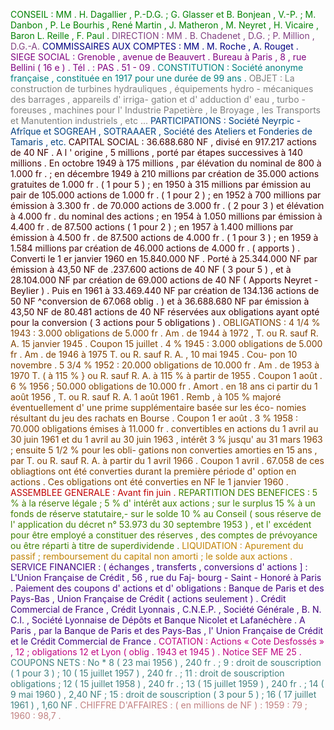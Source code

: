 <span style="color:rgb(0,128,0)">CONSEIL</span> <span style="color:rgb(0,128,0)">:</span> <span style="color:rgb(0,128,0)">MM</span> <span style="color:rgb(0,128,0)">.</span> <span style="color:rgb(0,128,0)">H.</span> <span style="color:rgb(0,128,0)">Dagallier</span> <span style="color:rgb(0,128,0)">,</span> <span style="color:rgb(0,128,0)">P.-D.G.</span> <span style="color:rgb(0,128,0)">;</span> <span style="color:rgb(0,128,0)">G.</span> <span style="color:rgb(0,128,0)">Glasser</span> <span style="color:rgb(0,128,0)">et</span> <span style="color:rgb(0,128,0)">B.</span> <span style="color:rgb(0,128,0)">Bonjean</span> <span style="color:rgb(0,128,0)">,</span> <span style="color:rgb(0,128,0)">V.-P.</span> <span style="color:rgb(0,128,0)">;</span> <span style="color:rgb(0,128,0)">M.</span> <span style="color:rgb(0,128,0)">Danbon</span> <span style="color:rgb(0,128,0)">,</span> <span style="color:rgb(0,128,0)">P.</span> <span style="color:rgb(0,128,0)">Le</span> <span style="color:rgb(0,128,0)">Bourhis</span> <span style="color:rgb(0,128,0)">,</span> <span style="color:rgb(0,128,0)">René</span> <span style="color:rgb(0,128,0)">Martin</span> <span style="color:rgb(0,128,0)">,</span> <span style="color:rgb(0,128,0)">J.</span> <span style="color:rgb(0,128,0)">Matheron</span> <span style="color:rgb(0,128,0)">,</span> <span style="color:rgb(0,128,0)">M.</span> <span style="color:rgb(0,128,0)">Neyret</span> <span style="color:rgb(0,128,0)">,</span> <span style="color:rgb(0,128,0)">H.</span> <span style="color:rgb(0,128,0)">Vicaire</span> <span style="color:rgb(0,128,0)">,</span> <span style="color:rgb(0,128,0)">Baron</span> <span style="color:rgb(0,128,0)">L.</span> <span style="color:rgb(0,128,0)">Reille</span> <span style="color:rgb(0,128,0)">,</span> <span style="color:rgb(0,128,0)">F.</span> <span style="color:rgb(0,128,0)">Paul</span> <span style="color:rgb(0,128,0)">.</span> <span style="color:rgb(128,64,128)">DIRECTION</span> <span style="color:rgb(128,64,128)">:</span> <span style="color:rgb(128,64,128)">MM</span> <span style="color:rgb(128,64,128)">.</span> <span style="color:rgb(128,64,128)">B.</span> <span style="color:rgb(128,64,128)">Chadenet</span> <span style="color:rgb(128,64,128)">,</span> <span style="color:rgb(128,64,128)">D.G.</span> <span style="color:rgb(128,64,128)">;</span> <span style="color:rgb(128,64,128)">P.</span> <span style="color:rgb(128,64,128)">Million</span> <span style="color:rgb(128,64,128)">,</span> <span style="color:rgb(128,64,128)">D.G.-A.</span> <span style="color:rgb(0,0,128)">COMMISSAIRES</span> <span style="color:rgb(0,0,128)">AUX</span> <span style="color:rgb(0,0,128)">COMPTES</span> <span style="color:rgb(0,0,128)">:</span> <span style="color:rgb(0,0,128)">MM</span> <span style="color:rgb(0,0,128)">.</span> <span style="color:rgb(0,0,128)">M.</span> <span style="color:rgb(0,0,128)">Roche</span> <span style="color:rgb(0,0,128)">,</span> <span style="color:rgb(0,0,128)">A.</span> <span style="color:rgb(0,0,128)">Rouget</span> <span style="color:rgb(0,0,128)">.</span> <span style="color:rgb(128,0,128)">SIEGE</span> <span style="color:rgb(128,0,128)">SOCIAL</span> <span style="color:rgb(128,0,128)">:</span> <span style="color:rgb(128,0,128)">Grenoble</span> <span style="color:rgb(128,0,128)">,</span> <span style="color:rgb(128,0,128)">avenue</span> <span style="color:rgb(128,0,128)">de</span> <span style="color:rgb(128,0,128)">Beauvert</span> <span style="color:rgb(128,0,128)">.</span> <span style="color:rgb(128,0,128)">Bureau</span> <span style="color:rgb(128,0,128)">à</span> <span style="color:rgb(128,0,128)">Paris</span> <span style="color:rgb(128,0,128)">,</span> <span style="color:rgb(128,0,128)">8</span> <span style="color:rgb(128,0,128)">,</span> <span style="color:rgb(128,0,128)">rue</span> <span style="color:rgb(128,0,128)">Bellini</span> <span style="color:rgb(128,0,128)">(</span> <span style="color:rgb(128,0,128)">16</span> <span style="color:rgb(128,0,128)">e</span> <span style="color:rgb(128,0,128)">)</span> <span style="color:rgb(128,0,128)">.</span> <span style="color:rgb(128,0,128)">Tél</span> <span style="color:rgb(128,0,128)">.</span> <span style="color:rgb(128,0,128)">:</span> <span style="color:rgb(128,0,128)">PAS</span> <span style="color:rgb(128,0,128)">.</span> <span style="color:rgb(128,0,128)">51</span> <span style="color:rgb(128,0,128)">-</span> <span style="color:rgb(128,0,128)">09</span> <span style="color:rgb(128,0,128)">.</span> <span style="color:rgb(0,128,128)">CONSTITUTION</span> <span style="color:rgb(0,128,128)">:</span> <span style="color:rgb(0,128,128)">Société</span> <span style="color:rgb(0,128,128)">anonyme</span> <span style="color:rgb(0,128,128)">française</span> <span style="color:rgb(0,128,128)">,</span> <span style="color:rgb(0,128,128)">constituée</span> <span style="color:rgb(0,128,128)">en</span> <span style="color:rgb(0,128,128)">1917</span> <span style="color:rgb(0,128,128)">pour</span> <span style="color:rgb(0,128,128)">une</span> <span style="color:rgb(0,128,128)">durée</span> <span style="color:rgb(0,128,128)">de</span> <span style="color:rgb(0,128,128)">99</span> <span style="color:rgb(0,128,128)">ans</span> <span style="color:rgb(0,128,128)">.</span> <span style="color:rgb(128,128,128)">OBJET</span> <span style="color:rgb(128,128,128)">:</span> <span style="color:rgb(128,128,128)">La</span> <span style="color:rgb(128,128,128)">construction</span> <span style="color:rgb(128,128,128)">de</span> <span style="color:rgb(128,128,128)">turbines</span> <span style="color:rgb(128,128,128)">hydrauliques</span> <span style="color:rgb(128,128,128)">,</span> <span style="color:rgb(128,128,128)">équipements</span> <span style="color:rgb(128,128,128)">hydro</span> <span style="color:rgb(128,128,128)">-</span> <span style="color:rgb(128,128,128)">mécaniques</span> <span style="color:rgb(128,128,128)">des</span> <span style="color:rgb(128,128,128)">barrages</span> <span style="color:rgb(128,128,128)">,</span> <span style="color:rgb(128,128,128)">appareils</span> <span style="color:rgb(128,128,128)">d'</span> <span style="color:rgb(128,128,128)">irriga-</span> <span style="color:rgb(128,128,128)">gation</span> <span style="color:rgb(128,128,128)">et</span> <span style="color:rgb(128,128,128)">d'</span> <span style="color:rgb(128,128,128)">adduction</span> <span style="color:rgb(128,128,128)">d'</span> <span style="color:rgb(128,128,128)">eau</span> <span style="color:rgb(128,128,128)">,</span> <span style="color:rgb(128,128,128)">turbo</span> <span style="color:rgb(128,128,128)">-</span> <span style="color:rgb(128,128,128)">foreuses</span> <span style="color:rgb(128,128,128)">,</span> <span style="color:rgb(128,128,128)">machines</span> <span style="color:rgb(128,128,128)">pour</span> <span style="color:rgb(128,128,128)">l'</span> <span style="color:rgb(128,128,128)">Industrie</span> <span style="color:rgb(128,128,128)">Papetière</span> <span style="color:rgb(128,128,128)">,</span> <span style="color:rgb(128,128,128)">le</span> <span style="color:rgb(128,128,128)">Broyage</span> <span style="color:rgb(128,128,128)">,</span> <span style="color:rgb(128,128,128)">les</span> <span style="color:rgb(128,128,128)">Transports</span> <span style="color:rgb(128,128,128)">et</span> <span style="color:rgb(128,128,128)">Manutention</span> <span style="color:rgb(128,128,128)">industriels</span> <span style="color:rgb(128,128,128)">,</span> <span style="color:rgb(128,128,128)">etc</span> <span style="color:rgb(128,128,128)">...</span> <span style="color:rgb(0,64,128)">PARTICIPATIONS</span> <span style="color:rgb(0,64,128)">:</span> <span style="color:rgb(0,64,128)">Société</span> <span style="color:rgb(0,64,128)">Neyrpic</span> <span style="color:rgb(0,64,128)">-</span> <span style="color:rgb(0,64,128)">Afrîque</span> <span style="color:rgb(0,64,128)">et</span> <span style="color:rgb(0,64,128)">SOGREAH</span> <span style="color:rgb(0,64,128)">,</span> <span style="color:rgb(0,64,128)">SOTRAAAER</span> <span style="color:rgb(0,64,128)">,</span> <span style="color:rgb(0,64,128)">Société</span> <span style="color:rgb(0,64,128)">des</span> <span style="color:rgb(0,64,128)">Ateliers</span> <span style="color:rgb(0,64,128)">et</span> <span style="color:rgb(0,64,128)">Fonderies</span> <span style="color:rgb(0,64,128)">de</span> <span style="color:rgb(0,64,128)">Tamaris</span> <span style="color:rgb(0,64,128)">,</span> <span style="color:rgb(0,64,128)">etc.</span> <span style="color:rgb(64,0,0)">CAPITAL</span> <span style="color:rgb(64,0,0)">SOCIAL</span> <span style="color:rgb(64,0,0)">:</span> <span style="color:rgb(64,0,0)">36.688.680</span> <span style="color:rgb(64,0,0)">NF</span> <span style="color:rgb(64,0,0)">,</span> <span style="color:rgb(64,0,0)">divisé</span> <span style="color:rgb(64,0,0)">en</span> <span style="color:rgb(64,0,0)">917.217</span> <span style="color:rgb(64,0,0)">actions</span> <span style="color:rgb(64,0,0)">de</span> <span style="color:rgb(64,0,0)">40</span> <span style="color:rgb(64,0,0)">NF</span> <span style="color:rgb(64,0,0)">.</span> <span style="color:rgb(64,0,0)">A</span> <span style="color:rgb(64,0,0)">l</span> <span style="color:rgb(64,0,0)">'</span> <span style="color:rgb(64,0,0)">origine</span> <span style="color:rgb(64,0,0)">,</span> <span style="color:rgb(64,0,0)">5</span> <span style="color:rgb(64,0,0)">millions</span> <span style="color:rgb(64,0,0)">,</span> <span style="color:rgb(64,0,0)">porté</span> <span style="color:rgb(64,0,0)">par</span> <span style="color:rgb(64,0,0)">étapes</span> <span style="color:rgb(64,0,0)">successives</span> <span style="color:rgb(64,0,0)">à</span> <span style="color:rgb(64,0,0)">140</span> <span style="color:rgb(64,0,0)">millions</span> <span style="color:rgb(64,0,0)">.</span> <span style="color:rgb(64,0,0)">En</span> <span style="color:rgb(64,0,0)">octobre</span> <span style="color:rgb(64,0,0)">1949</span> <span style="color:rgb(64,0,0)">à</span> <span style="color:rgb(64,0,0)">175</span> <span style="color:rgb(64,0,0)">millions</span> <span style="color:rgb(64,0,0)">,</span> <span style="color:rgb(64,0,0)">par</span> <span style="color:rgb(64,0,0)">élévation</span> <span style="color:rgb(64,0,0)">du</span> <span style="color:rgb(64,0,0)">nominal</span> <span style="color:rgb(64,0,0)">de</span> <span style="color:rgb(64,0,0)">800</span> <span style="color:rgb(64,0,0)">à</span> <span style="color:rgb(64,0,0)">1.000</span> <span style="color:rgb(64,0,0)">fr</span> <span style="color:rgb(64,0,0)">.</span> <span style="color:rgb(64,0,0)">;</span> <span style="color:rgb(64,0,0)">en</span> <span style="color:rgb(64,0,0)">décembre</span> <span style="color:rgb(64,0,0)">1949</span> <span style="color:rgb(64,0,0)">à</span> <span style="color:rgb(64,0,0)">210</span> <span style="color:rgb(64,0,0)">millions</span> <span style="color:rgb(64,0,0)">par</span> <span style="color:rgb(64,0,0)">création</span> <span style="color:rgb(64,0,0)">de</span> <span style="color:rgb(64,0,0)">35.000</span> <span style="color:rgb(64,0,0)">actions</span> <span style="color:rgb(64,0,0)">gratuites</span> <span style="color:rgb(64,0,0)">de</span> <span style="color:rgb(64,0,0)">1.000</span> <span style="color:rgb(64,0,0)">fr</span> <span style="color:rgb(64,0,0)">.</span> <span style="color:rgb(64,0,0)">(</span> <span style="color:rgb(64,0,0)">1</span> <span style="color:rgb(64,0,0)">pour</span> <span style="color:rgb(64,0,0)">5</span> <span style="color:rgb(64,0,0)">)</span> <span style="color:rgb(64,0,0)">;</span> <span style="color:rgb(64,0,0)">en</span> <span style="color:rgb(64,0,0)">1950</span> <span style="color:rgb(64,0,0)">à</span> <span style="color:rgb(64,0,0)">315</span> <span style="color:rgb(64,0,0)">millions</span> <span style="color:rgb(64,0,0)">par</span> <span style="color:rgb(64,0,0)">émission</span> <span style="color:rgb(64,0,0)">au</span> <span style="color:rgb(64,0,0)">pair</span> <span style="color:rgb(64,0,0)">de</span> <span style="color:rgb(64,0,0)">105.000</span> <span style="color:rgb(64,0,0)">actions</span> <span style="color:rgb(64,0,0)">de</span> <span style="color:rgb(64,0,0)">1.000</span> <span style="color:rgb(64,0,0)">fr</span> <span style="color:rgb(64,0,0)">.</span> <span style="color:rgb(64,0,0)">(</span> <span style="color:rgb(64,0,0)">1</span> <span style="color:rgb(64,0,0)">pour</span> <span style="color:rgb(64,0,0)">2</span> <span style="color:rgb(64,0,0)">)</span> <span style="color:rgb(64,0,0)">;</span> <span style="color:rgb(64,0,0)">en</span> <span style="color:rgb(64,0,0)">1952</span> <span style="color:rgb(64,0,0)">à</span> <span style="color:rgb(64,0,0)">700</span> <span style="color:rgb(64,0,0)">millions</span> <span style="color:rgb(64,0,0)">par</span> <span style="color:rgb(64,0,0)">émission</span> <span style="color:rgb(64,0,0)">à</span> <span style="color:rgb(64,0,0)">3.300</span> <span style="color:rgb(64,0,0)">fr</span> <span style="color:rgb(64,0,0)">.</span> <span style="color:rgb(64,0,0)">de</span> <span style="color:rgb(64,0,0)">70.000</span> <span style="color:rgb(64,0,0)">actions</span> <span style="color:rgb(64,0,0)">de</span> <span style="color:rgb(64,0,0)">3.000</span> <span style="color:rgb(64,0,0)">fr</span> <span style="color:rgb(64,0,0)">.</span> <span style="color:rgb(64,0,0)">(</span> <span style="color:rgb(64,0,0)">2</span> <span style="color:rgb(64,0,0)">pour</span> <span style="color:rgb(64,0,0)">3</span> <span style="color:rgb(64,0,0)">)</span> <span style="color:rgb(64,0,0)">et</span> <span style="color:rgb(64,0,0)">élévation</span> <span style="color:rgb(64,0,0)">à</span> <span style="color:rgb(64,0,0)">4.000</span> <span style="color:rgb(64,0,0)">fr</span> <span style="color:rgb(64,0,0)">.</span> <span style="color:rgb(64,0,0)">du</span> <span style="color:rgb(64,0,0)">nominal</span> <span style="color:rgb(64,0,0)">des</span> <span style="color:rgb(64,0,0)">actions</span> <span style="color:rgb(64,0,0)">;</span> <span style="color:rgb(64,0,0)">en</span> <span style="color:rgb(64,0,0)">1954</span> <span style="color:rgb(64,0,0)">à</span> <span style="color:rgb(64,0,0)">1.050</span> <span style="color:rgb(64,0,0)">millions</span> <span style="color:rgb(64,0,0)">par</span> <span style="color:rgb(64,0,0)">émission</span> <span style="color:rgb(64,0,0)">à</span> <span style="color:rgb(64,0,0)">4.400</span> <span style="color:rgb(64,0,0)">fr</span> <span style="color:rgb(64,0,0)">.</span> <span style="color:rgb(64,0,0)">de</span> <span style="color:rgb(64,0,0)">87.500</span> <span style="color:rgb(64,0,0)">actions</span> <span style="color:rgb(64,0,0)">(</span> <span style="color:rgb(64,0,0)">1</span> <span style="color:rgb(64,0,0)">pour</span> <span style="color:rgb(64,0,0)">2</span> <span style="color:rgb(64,0,0)">)</span> <span style="color:rgb(64,0,0)">;</span> <span style="color:rgb(64,0,0)">en</span> <span style="color:rgb(64,0,0)">1957</span> <span style="color:rgb(64,0,0)">à</span> <span style="color:rgb(64,0,0)">1.400</span> <span style="color:rgb(64,0,0)">millions</span> <span style="color:rgb(64,0,0)">par</span> <span style="color:rgb(64,0,0)">émission</span> <span style="color:rgb(64,0,0)">à</span> <span style="color:rgb(64,0,0)">4.500</span> <span style="color:rgb(64,0,0)">fr</span> <span style="color:rgb(64,0,0)">.</span> <span style="color:rgb(64,0,0)">de</span> <span style="color:rgb(64,0,0)">87.500</span> <span style="color:rgb(64,0,0)">actions</span> <span style="color:rgb(64,0,0)">de</span> <span style="color:rgb(64,0,0)">4.000</span> <span style="color:rgb(64,0,0)">fr</span> <span style="color:rgb(64,0,0)">.</span> <span style="color:rgb(64,0,0)">(</span> <span style="color:rgb(64,0,0)">1</span> <span style="color:rgb(64,0,0)">pour</span> <span style="color:rgb(64,0,0)">3</span> <span style="color:rgb(64,0,0)">)</span> <span style="color:rgb(64,0,0)">;</span> <span style="color:rgb(64,0,0)">en</span> <span style="color:rgb(64,0,0)">1959</span> <span style="color:rgb(64,0,0)">à</span> <span style="color:rgb(64,0,0)">1.584</span> <span style="color:rgb(64,0,0)">millions</span> <span style="color:rgb(64,0,0)">par</span> <span style="color:rgb(64,0,0)">création</span> <span style="color:rgb(64,0,0)">de</span> <span style="color:rgb(64,0,0)">46.000</span> <span style="color:rgb(64,0,0)">actions</span> <span style="color:rgb(64,0,0)">de</span> <span style="color:rgb(64,0,0)">4.000</span> <span style="color:rgb(64,0,0)">fr</span> <span style="color:rgb(64,0,0)">.</span> <span style="color:rgb(64,0,0)">(</span> <span style="color:rgb(64,0,0)">apports</span> <span style="color:rgb(64,0,0)">)</span> <span style="color:rgb(64,0,0)">.</span> <span style="color:rgb(64,0,0)">Converti</span> <span style="color:rgb(64,0,0)">le</span> <span style="color:rgb(64,0,0)">1</span> <span style="color:rgb(64,0,0)">er</span> <span style="color:rgb(64,0,0)">janvier</span> <span style="color:rgb(64,0,0)">1960</span> <span style="color:rgb(64,0,0)">en</span> <span style="color:rgb(64,0,0)">15.840.000</span> <span style="color:rgb(64,0,0)">NF</span> <span style="color:rgb(64,0,0)">.</span> <span style="color:rgb(64,0,0)">Porté</span> <span style="color:rgb(64,0,0)">à</span> <span style="color:rgb(64,0,0)">25.344.000</span> <span style="color:rgb(64,0,0)">NF</span> <span style="color:rgb(64,0,0)">par</span> <span style="color:rgb(64,0,0)">émission</span> <span style="color:rgb(64,0,0)">à</span> <span style="color:rgb(64,0,0)">43,50</span> <span style="color:rgb(64,0,0)">NF</span> <span style="color:rgb(64,0,0)">de</span> <span style="color:rgb(64,0,0)">.237.600</span> <span style="color:rgb(64,0,0)">actions</span> <span style="color:rgb(64,0,0)">de</span> <span style="color:rgb(64,0,0)">40</span> <span style="color:rgb(64,0,0)">NF</span> <span style="color:rgb(64,0,0)">(</span> <span style="color:rgb(64,0,0)">3</span> <span style="color:rgb(64,0,0)">pour</span> <span style="color:rgb(64,0,0)">5</span> <span style="color:rgb(64,0,0)">)</span> <span style="color:rgb(64,0,0)">,</span> <span style="color:rgb(64,0,0)">et</span> <span style="color:rgb(64,0,0)">à</span> <span style="color:rgb(64,0,0)">28.104.000</span> <span style="color:rgb(64,0,0)">NF</span> <span style="color:rgb(64,0,0)">par</span> <span style="color:rgb(64,0,0)">création</span> <span style="color:rgb(64,0,0)">de</span> <span style="color:rgb(64,0,0)">69.000</span> <span style="color:rgb(64,0,0)">actions</span> <span style="color:rgb(64,0,0)">de</span> <span style="color:rgb(64,0,0)">40</span> <span style="color:rgb(64,0,0)">NF</span> <span style="color:rgb(64,0,0)">(</span> <span style="color:rgb(64,0,0)">Apports</span> <span style="color:rgb(64,0,0)">Neyret</span> <span style="color:rgb(64,0,0)">-</span> <span style="color:rgb(64,0,0)">Beylier</span> <span style="color:rgb(64,0,0)">)</span> <span style="color:rgb(64,0,0)">.</span> <span style="color:rgb(64,0,0)">Puis</span> <span style="color:rgb(64,0,0)">en</span> <span style="color:rgb(64,0,0)">1961</span> <span style="color:rgb(64,0,0)">à</span> <span style="color:rgb(64,0,0)">33.469.440</span> <span style="color:rgb(64,0,0)">NF</span> <span style="color:rgb(64,0,0)">par</span> <span style="color:rgb(64,0,0)">création</span> <span style="color:rgb(64,0,0)">de</span> <span style="color:rgb(64,0,0)">134.136</span> <span style="color:rgb(64,0,0)">actions</span> <span style="color:rgb(64,0,0)">de</span> <span style="color:rgb(64,0,0)">50</span> <span style="color:rgb(64,0,0)">NF</span> <span style="color:rgb(64,0,0)">^conversion</span> <span style="color:rgb(64,0,0)">de</span> <span style="color:rgb(64,0,0)">67.068</span> <span style="color:rgb(64,0,0)">oblig</span> <span style="color:rgb(64,0,0)">.</span> <span style="color:rgb(64,0,0)">)</span> <span style="color:rgb(64,0,0)">et</span> <span style="color:rgb(64,0,0)">à</span> <span style="color:rgb(64,0,0)">36.688.680</span> <span style="color:rgb(64,0,0)">NF</span> <span style="color:rgb(64,0,0)">par</span> <span style="color:rgb(64,0,0)">émission</span> <span style="color:rgb(64,0,0)">à</span> <span style="color:rgb(64,0,0)">43,50</span> <span style="color:rgb(64,0,0)">NF</span> <span style="color:rgb(64,0,0)">de</span> <span style="color:rgb(64,0,0)">80.481</span> <span style="color:rgb(64,0,0)">actions</span> <span style="color:rgb(64,0,0)">de</span> <span style="color:rgb(64,0,0)">40</span> <span style="color:rgb(64,0,0)">NF</span> <span style="color:rgb(64,0,0)">réservées</span> <span style="color:rgb(64,0,0)">aux</span> <span style="color:rgb(64,0,0)">obligations</span> <span style="color:rgb(64,0,0)">ayant</span> <span style="color:rgb(64,0,0)">opté</span> <span style="color:rgb(64,0,0)">pour</span> <span style="color:rgb(64,0,0)">la</span> <span style="color:rgb(64,0,0)">conversion</span> <span style="color:rgb(64,0,0)">(</span> <span style="color:rgb(64,0,0)">3</span> <span style="color:rgb(64,0,0)">actions</span> <span style="color:rgb(64,0,0)">pour</span> <span style="color:rgb(64,0,0)">5</span> <span style="color:rgb(64,0,0)">obligations</span> <span style="color:rgb(64,0,0)">)</span> <span style="color:rgb(64,0,0)">.</span> <span style="color:rgb(128,64,0)">OBLIGATIONS</span> <span style="color:rgb(128,64,0)">:</span> <span style="color:rgb(128,64,0)">4</span> <span style="color:rgb(128,64,0)">1/4</span> <span style="color:rgb(128,64,0)">%</span> <span style="color:rgb(128,64,0)">1943</span> <span style="color:rgb(128,64,0)">:</span> <span style="color:rgb(128,64,0)">3.000</span> <span style="color:rgb(128,64,0)">obligations</span> <span style="color:rgb(128,64,0)">de</span> <span style="color:rgb(128,64,0)">5.000</span> <span style="color:rgb(128,64,0)">fr</span> <span style="color:rgb(128,64,0)">.</span> <span style="color:rgb(128,64,0)">Am</span> <span style="color:rgb(128,64,0)">.</span> <span style="color:rgb(128,64,0)">de</span> <span style="color:rgb(128,64,0)">1944</span> <span style="color:rgb(128,64,0)">à</span> <span style="color:rgb(128,64,0)">1972</span> <span style="color:rgb(128,64,0)">,</span> <span style="color:rgb(128,64,0)">T.</span> <span style="color:rgb(128,64,0)">ou</span> <span style="color:rgb(128,64,0)">R.</span> <span style="color:rgb(128,64,0)">sauf</span> <span style="color:rgb(128,64,0)">R.</span> <span style="color:rgb(128,64,0)">A.</span> <span style="color:rgb(128,64,0)">15</span> <span style="color:rgb(128,64,0)">janvier</span> <span style="color:rgb(128,64,0)">1945</span> <span style="color:rgb(128,64,0)">.</span> <span style="color:rgb(128,64,0)">Coupon</span> <span style="color:rgb(128,64,0)">15</span> <span style="color:rgb(128,64,0)">juillet</span> <span style="color:rgb(128,64,0)">.</span> <span style="color:rgb(128,64,0)">4</span> <span style="color:rgb(128,64,0)">%</span> <span style="color:rgb(128,64,0)">1945</span> <span style="color:rgb(128,64,0)">:</span> <span style="color:rgb(128,64,0)">3.000</span> <span style="color:rgb(128,64,0)">obligations</span> <span style="color:rgb(128,64,0)">de</span> <span style="color:rgb(128,64,0)">5.000</span> <span style="color:rgb(128,64,0)">fr</span> <span style="color:rgb(128,64,0)">.</span> <span style="color:rgb(128,64,0)">Am</span> <span style="color:rgb(128,64,0)">.</span> <span style="color:rgb(128,64,0)">de</span> <span style="color:rgb(128,64,0)">1946</span> <span style="color:rgb(128,64,0)">à</span> <span style="color:rgb(128,64,0)">1975</span> <span style="color:rgb(128,64,0)">T.</span> <span style="color:rgb(128,64,0)">ou</span> <span style="color:rgb(128,64,0)">R.</span> <span style="color:rgb(128,64,0)">sauf</span> <span style="color:rgb(128,64,0)">R.</span> <span style="color:rgb(128,64,0)">A.</span> <span style="color:rgb(128,64,0)">,</span> <span style="color:rgb(128,64,0)">10</span> <span style="color:rgb(128,64,0)">mai</span> <span style="color:rgb(128,64,0)">1945</span> <span style="color:rgb(128,64,0)">.</span> <span style="color:rgb(128,64,0)">Cou-</span> <span style="color:rgb(128,64,0)">pon</span> <span style="color:rgb(128,64,0)">10</span> <span style="color:rgb(128,64,0)">novembre</span> <span style="color:rgb(128,64,0)">.</span> <span style="color:rgb(128,64,0)">5</span> <span style="color:rgb(128,64,0)">3/4</span> <span style="color:rgb(128,64,0)">%</span> <span style="color:rgb(128,64,0)">1952</span> <span style="color:rgb(128,64,0)">:</span> <span style="color:rgb(128,64,0)">20.000</span> <span style="color:rgb(128,64,0)">obligations</span> <span style="color:rgb(128,64,0)">de</span> <span style="color:rgb(128,64,0)">10.000</span> <span style="color:rgb(128,64,0)">fr</span> <span style="color:rgb(128,64,0)">.</span> <span style="color:rgb(128,64,0)">Am</span> <span style="color:rgb(128,64,0)">.</span> <span style="color:rgb(128,64,0)">de</span> <span style="color:rgb(128,64,0)">1953</span> <span style="color:rgb(128,64,0)">à</span> <span style="color:rgb(128,64,0)">1970</span> <span style="color:rgb(128,64,0)">T.</span> <span style="color:rgb(128,64,0)">(</span> <span style="color:rgb(128,64,0)">à</span> <span style="color:rgb(128,64,0)">115</span> <span style="color:rgb(128,64,0)">%</span> <span style="color:rgb(128,64,0)">}</span> <span style="color:rgb(128,64,0)">ou</span> <span style="color:rgb(128,64,0)">R.</span> <span style="color:rgb(128,64,0)">sauf</span> <span style="color:rgb(128,64,0)">R.</span> <span style="color:rgb(128,64,0)">A.</span> <span style="color:rgb(128,64,0)">à</span> <span style="color:rgb(128,64,0)">115</span> <span style="color:rgb(128,64,0)">%</span> <span style="color:rgb(128,64,0)">à</span> <span style="color:rgb(128,64,0)">partir</span> <span style="color:rgb(128,64,0)">de</span> <span style="color:rgb(128,64,0)">1955</span> <span style="color:rgb(128,64,0)">.</span> <span style="color:rgb(128,64,0)">Coupon</span> <span style="color:rgb(128,64,0)">1</span> <span style="color:rgb(128,64,0)">août</span> <span style="color:rgb(128,64,0)">.</span> <span style="color:rgb(128,64,0)">6</span> <span style="color:rgb(128,64,0)">%</span> <span style="color:rgb(128,64,0)">1956</span> <span style="color:rgb(128,64,0)">;</span> <span style="color:rgb(128,64,0)">50.000</span> <span style="color:rgb(128,64,0)">obligations</span> <span style="color:rgb(128,64,0)">de</span> <span style="color:rgb(128,64,0)">10.000</span> <span style="color:rgb(128,64,0)">fr</span> <span style="color:rgb(128,64,0)">.</span> <span style="color:rgb(128,64,0)">Amort</span> <span style="color:rgb(128,64,0)">.</span> <span style="color:rgb(128,64,0)">en</span> <span style="color:rgb(128,64,0)">18</span> <span style="color:rgb(128,64,0)">ans</span> <span style="color:rgb(128,64,0)">ci</span> <span style="color:rgb(128,64,0)">partir</span> <span style="color:rgb(128,64,0)">du</span> <span style="color:rgb(128,64,0)">1</span> <span style="color:rgb(128,64,0)">août</span> <span style="color:rgb(128,64,0)">1956</span> <span style="color:rgb(128,64,0)">,</span> <span style="color:rgb(128,64,0)">T.</span> <span style="color:rgb(128,64,0)">ou</span> <span style="color:rgb(128,64,0)">R.</span> <span style="color:rgb(128,64,0)">sauf</span> <span style="color:rgb(128,64,0)">R.</span> <span style="color:rgb(128,64,0)">A.</span> <span style="color:rgb(128,64,0)">1</span> <span style="color:rgb(128,64,0)">août</span> <span style="color:rgb(128,64,0)">1961</span> <span style="color:rgb(128,64,0)">.</span> <span style="color:rgb(128,64,0)">Remb</span> <span style="color:rgb(128,64,0)">,</span> <span style="color:rgb(128,64,0)">à</span> <span style="color:rgb(128,64,0)">105</span> <span style="color:rgb(128,64,0)">%</span> <span style="color:rgb(128,64,0)">majoré</span> <span style="color:rgb(128,64,0)">éventuellement</span> <span style="color:rgb(128,64,0)">d'</span> <span style="color:rgb(128,64,0)">une</span> <span style="color:rgb(128,64,0)">prime</span> <span style="color:rgb(128,64,0)">supplémentaire</span> <span style="color:rgb(128,64,0)">basée</span> <span style="color:rgb(128,64,0)">sur</span> <span style="color:rgb(128,64,0)">les</span> <span style="color:rgb(128,64,0)">éco-</span> <span style="color:rgb(128,64,0)">nomies</span> <span style="color:rgb(128,64,0)">résultant</span> <span style="color:rgb(128,64,0)">du</span> <span style="color:rgb(128,64,0)">jeu</span> <span style="color:rgb(128,64,0)">des</span> <span style="color:rgb(128,64,0)">rachats</span> <span style="color:rgb(128,64,0)">en</span> <span style="color:rgb(128,64,0)">Bourse</span> <span style="color:rgb(128,64,0)">.</span> <span style="color:rgb(128,64,0)">Coupon</span> <span style="color:rgb(128,64,0)">1</span> <span style="color:rgb(128,64,0)">er</span> <span style="color:rgb(128,64,0)">août</span> <span style="color:rgb(128,64,0)">.</span> <span style="color:rgb(128,64,0)">3</span> <span style="color:rgb(128,64,0)">%</span> <span style="color:rgb(128,64,0)">1958</span> <span style="color:rgb(128,64,0)">:</span> <span style="color:rgb(128,64,0)">70.000</span> <span style="color:rgb(128,64,0)">obligations</span> <span style="color:rgb(128,64,0)">émises</span> <span style="color:rgb(128,64,0)">à</span> <span style="color:rgb(128,64,0)">11.000</span> <span style="color:rgb(128,64,0)">fr</span> <span style="color:rgb(128,64,0)">.</span> <span style="color:rgb(128,64,0)">convertibles</span> <span style="color:rgb(128,64,0)">en</span> <span style="color:rgb(128,64,0)">actions</span> <span style="color:rgb(128,64,0)">du</span> <span style="color:rgb(128,64,0)">1</span> <span style="color:rgb(128,64,0)">avril</span> <span style="color:rgb(128,64,0)">au</span> <span style="color:rgb(128,64,0)">30</span> <span style="color:rgb(128,64,0)">juin</span> <span style="color:rgb(128,64,0)">1961</span> <span style="color:rgb(128,64,0)">et</span> <span style="color:rgb(128,64,0)">du</span> <span style="color:rgb(128,64,0)">1</span> <span style="color:rgb(128,64,0)">avril</span> <span style="color:rgb(128,64,0)">au</span> <span style="color:rgb(128,64,0)">30</span> <span style="color:rgb(128,64,0)">juin</span> <span style="color:rgb(128,64,0)">1963</span> <span style="color:rgb(128,64,0)">,</span> <span style="color:rgb(128,64,0)">intérêt</span> <span style="color:rgb(128,64,0)">3</span> <span style="color:rgb(128,64,0)">%</span> <span style="color:rgb(128,64,0)">jusqu'</span> <span style="color:rgb(128,64,0)">au</span> <span style="color:rgb(128,64,0)">31</span> <span style="color:rgb(128,64,0)">mars</span> <span style="color:rgb(128,64,0)">1963</span> <span style="color:rgb(128,64,0)">;</span> <span style="color:rgb(128,64,0)">ensuite</span> <span style="color:rgb(128,64,0)">5</span> <span style="color:rgb(128,64,0)">1/2</span> <span style="color:rgb(128,64,0)">%</span> <span style="color:rgb(128,64,0)">pour</span> <span style="color:rgb(128,64,0)">les</span> <span style="color:rgb(128,64,0)">obli-</span> <span style="color:rgb(128,64,0)">gations</span> <span style="color:rgb(128,64,0)">non</span> <span style="color:rgb(128,64,0)">converties</span> <span style="color:rgb(128,64,0)">amorties</span> <span style="color:rgb(128,64,0)">en</span> <span style="color:rgb(128,64,0)">15</span> <span style="color:rgb(128,64,0)">ans</span> <span style="color:rgb(128,64,0)">,</span> <span style="color:rgb(128,64,0)">par</span> <span style="color:rgb(128,64,0)">T.</span> <span style="color:rgb(128,64,0)">ou</span> <span style="color:rgb(128,64,0)">R.</span> <span style="color:rgb(128,64,0)">sauf</span> <span style="color:rgb(128,64,0)">R.</span> <span style="color:rgb(128,64,0)">A.</span> <span style="color:rgb(128,64,0)">à</span> <span style="color:rgb(128,64,0)">partir</span> <span style="color:rgb(128,64,0)">du</span> <span style="color:rgb(128,64,0)">1</span> <span style="color:rgb(128,64,0)">avril</span> <span style="color:rgb(128,64,0)">1966</span> <span style="color:rgb(128,64,0)">.</span> <span style="color:rgb(128,64,0)">Coupon</span> <span style="color:rgb(128,64,0)">1</span> <span style="color:rgb(128,64,0)">avril</span> <span style="color:rgb(128,64,0)">.</span> <span style="color:rgb(128,64,0)">67.058</span> <span style="color:rgb(128,64,0)">de</span> <span style="color:rgb(128,64,0)">ces</span> <span style="color:rgb(128,64,0)">obliagtions</span> <span style="color:rgb(128,64,0)">ont</span> <span style="color:rgb(128,64,0)">été</span> <span style="color:rgb(128,64,0)">converties</span> <span style="color:rgb(128,64,0)">durant</span> <span style="color:rgb(128,64,0)">la</span> <span style="color:rgb(128,64,0)">première</span> <span style="color:rgb(128,64,0)">période</span> <span style="color:rgb(128,64,0)">d'</span> <span style="color:rgb(128,64,0)">option</span> <span style="color:rgb(128,64,0)">en</span> <span style="color:rgb(128,64,0)">actions</span> <span style="color:rgb(128,64,0)">.</span> <span style="color:rgb(128,64,0)">Ces</span> <span style="color:rgb(128,64,0)">obligations</span> <span style="color:rgb(128,64,0)">ont</span> <span style="color:rgb(128,64,0)">été</span> <span style="color:rgb(128,64,0)">converties</span> <span style="color:rgb(128,64,0)">en</span> <span style="color:rgb(128,64,0)">NF</span> <span style="color:rgb(128,64,0)">le</span> <span style="color:rgb(128,64,0)">1</span> <span style="color:rgb(128,64,0)">janvier</span> <span style="color:rgb(128,64,0)">1960</span> <span style="color:rgb(128,64,0)">.</span> <span style="color:rgb(192,0,0)">ASSEMBLEE</span> <span style="color:rgb(192,0,0)">GENERALE</span> <span style="color:rgb(192,0,0)">:</span> <span style="color:rgb(192,0,0)">Avant</span> <span style="color:rgb(192,0,0)">fin</span> <span style="color:rgb(192,0,0)">juin</span> <span style="color:rgb(192,0,0)">.</span> <span style="color:rgb(64,128,0)">REPARTITION</span> <span style="color:rgb(64,128,0)">DES</span> <span style="color:rgb(64,128,0)">BENEFICES</span> <span style="color:rgb(64,128,0)">:</span> <span style="color:rgb(64,128,0)">5</span> <span style="color:rgb(64,128,0)">%</span> <span style="color:rgb(64,128,0)">à</span> <span style="color:rgb(64,128,0)">la</span> <span style="color:rgb(64,128,0)">réserve</span> <span style="color:rgb(64,128,0)">légale</span> <span style="color:rgb(64,128,0)">;</span> <span style="color:rgb(64,128,0)">5</span> <span style="color:rgb(64,128,0)">%</span> <span style="color:rgb(64,128,0)">d'</span> <span style="color:rgb(64,128,0)">intérêt</span> <span style="color:rgb(64,128,0)">aux</span> <span style="color:rgb(64,128,0)">actions</span> <span style="color:rgb(64,128,0)">;</span> <span style="color:rgb(64,128,0)">sur</span> <span style="color:rgb(64,128,0)">le</span> <span style="color:rgb(64,128,0)">surplus</span> <span style="color:rgb(64,128,0)">15</span> <span style="color:rgb(64,128,0)">%</span> <span style="color:rgb(64,128,0)">à</span> <span style="color:rgb(64,128,0)">un</span> <span style="color:rgb(64,128,0)">fonds</span> <span style="color:rgb(64,128,0)">de</span> <span style="color:rgb(64,128,0)">réserve</span> <span style="color:rgb(64,128,0)">statutaire,-</span> <span style="color:rgb(64,128,0)">sur</span> <span style="color:rgb(64,128,0)">le</span> <span style="color:rgb(64,128,0)">solde</span> <span style="color:rgb(64,128,0)">10</span> <span style="color:rgb(64,128,0)">%</span> <span style="color:rgb(64,128,0)">au</span> <span style="color:rgb(64,128,0)">Conseil</span> <span style="color:rgb(64,128,0)">(</span> <span style="color:rgb(64,128,0)">sous</span> <span style="color:rgb(64,128,0)">réserve</span> <span style="color:rgb(64,128,0)">de</span> <span style="color:rgb(64,128,0)">l'</span> <span style="color:rgb(64,128,0)">application</span> <span style="color:rgb(64,128,0)">du</span> <span style="color:rgb(64,128,0)">décret</span> <span style="color:rgb(64,128,0)">n°</span> <span style="color:rgb(64,128,0)">53.973</span> <span style="color:rgb(64,128,0)">du</span> <span style="color:rgb(64,128,0)">30</span> <span style="color:rgb(64,128,0)">septembre</span> <span style="color:rgb(64,128,0)">1953</span> <span style="color:rgb(64,128,0)">)</span> <span style="color:rgb(64,128,0)">,</span> <span style="color:rgb(64,128,0)">et</span> <span style="color:rgb(64,128,0)">l'</span> <span style="color:rgb(64,128,0)">excédent</span> <span style="color:rgb(64,128,0)">pour</span> <span style="color:rgb(64,128,0)">être</span> <span style="color:rgb(64,128,0)">employé</span> <span style="color:rgb(64,128,0)">a</span> <span style="color:rgb(64,128,0)">constituer</span> <span style="color:rgb(64,128,0)">des</span> <span style="color:rgb(64,128,0)">réserves</span> <span style="color:rgb(64,128,0)">,</span> <span style="color:rgb(64,128,0)">des</span> <span style="color:rgb(64,128,0)">comptes</span> <span style="color:rgb(64,128,0)">de</span> <span style="color:rgb(64,128,0)">prévoyance</span> <span style="color:rgb(64,128,0)">ou</span> <span style="color:rgb(64,128,0)">être</span> <span style="color:rgb(64,128,0)">réparti</span> <span style="color:rgb(64,128,0)">à</span> <span style="color:rgb(64,128,0)">titre</span> <span style="color:rgb(64,128,0)">de</span> <span style="color:rgb(64,128,0)">superdividende</span> <span style="color:rgb(64,128,0)">.</span> <span style="color:rgb(192,128,0)">LIQUIDATION</span> <span style="color:rgb(192,128,0)">:</span> <span style="color:rgb(192,128,0)">Apurement</span> <span style="color:rgb(192,128,0)">du</span> <span style="color:rgb(192,128,0)">passif</span> <span style="color:rgb(192,128,0)">;</span> <span style="color:rgb(192,128,0)">remboursement</span> <span style="color:rgb(192,128,0)">du</span> <span style="color:rgb(192,128,0)">capital</span> <span style="color:rgb(192,128,0)">non</span> <span style="color:rgb(192,128,0)">amorti</span> <span style="color:rgb(192,128,0)">;</span> <span style="color:rgb(192,128,0)">le</span> <span style="color:rgb(192,128,0)">solde</span> <span style="color:rgb(192,128,0)">aux</span> <span style="color:rgb(192,128,0)">actions</span> <span style="color:rgb(192,128,0)">.</span> <span style="color:rgb(64,0,128)">SERVICE</span> <span style="color:rgb(64,0,128)">FINANCIER</span> <span style="color:rgb(64,0,128)">:</span> <span style="color:rgb(64,0,128)">(</span> <span style="color:rgb(64,0,128)">échanges</span> <span style="color:rgb(64,0,128)">,</span> <span style="color:rgb(64,0,128)">transferts</span> <span style="color:rgb(64,0,128)">,</span> <span style="color:rgb(64,0,128)">conversions</span> <span style="color:rgb(64,0,128)">d'</span> <span style="color:rgb(64,0,128)">actions</span> <span style="color:rgb(64,0,128)">]</span> <span style="color:rgb(64,0,128)">:</span> <span style="color:rgb(64,0,128)">L'Union</span> <span style="color:rgb(64,0,128)">Française</span> <span style="color:rgb(64,0,128)">de</span> <span style="color:rgb(64,0,128)">Crédit</span> <span style="color:rgb(64,0,128)">,</span> <span style="color:rgb(64,0,128)">56</span> <span style="color:rgb(64,0,128)">,</span> <span style="color:rgb(64,0,128)">rue</span> <span style="color:rgb(64,0,128)">du</span> <span style="color:rgb(64,0,128)">Faj-</span> <span style="color:rgb(64,0,128)">bourg</span> <span style="color:rgb(64,0,128)">-</span> <span style="color:rgb(64,0,128)">Saint</span> <span style="color:rgb(64,0,128)">-</span> <span style="color:rgb(64,0,128)">Honoré</span> <span style="color:rgb(64,0,128)">à</span> <span style="color:rgb(64,0,128)">Paris</span> <span style="color:rgb(64,0,128)">.</span> <span style="color:rgb(64,0,128)">Paiement</span> <span style="color:rgb(64,0,128)">des</span> <span style="color:rgb(64,0,128)">coupons</span> <span style="color:rgb(64,0,128)">d'</span> <span style="color:rgb(64,0,128)">actions</span> <span style="color:rgb(64,0,128)">et</span> <span style="color:rgb(64,0,128)">d'</span> <span style="color:rgb(64,0,128)">obligations</span> <span style="color:rgb(64,0,128)">:</span> <span style="color:rgb(64,0,128)">Banque</span> <span style="color:rgb(64,0,128)">de</span> <span style="color:rgb(64,0,128)">Paris</span> <span style="color:rgb(64,0,128)">et</span> <span style="color:rgb(64,0,128)">des</span> <span style="color:rgb(64,0,128)">Pays-Bas</span> <span style="color:rgb(64,0,128)">,</span> <span style="color:rgb(64,0,128)">Union</span> <span style="color:rgb(64,0,128)">Française</span> <span style="color:rgb(64,0,128)">de</span> <span style="color:rgb(64,0,128)">Crédit</span> <span style="color:rgb(64,0,128)">(</span> <span style="color:rgb(64,0,128)">actions</span> <span style="color:rgb(64,0,128)">seulement</span> <span style="color:rgb(64,0,128)">)</span> <span style="color:rgb(64,0,128)">.</span> <span style="color:rgb(64,0,128)">Crédit</span> <span style="color:rgb(64,0,128)">Commercial</span> <span style="color:rgb(64,0,128)">de</span> <span style="color:rgb(64,0,128)">France</span> <span style="color:rgb(64,0,128)">,</span> <span style="color:rgb(64,0,128)">Crédit</span> <span style="color:rgb(64,0,128)">Lyonnais</span> <span style="color:rgb(64,0,128)">,</span> <span style="color:rgb(64,0,128)">C.N.E.P.</span> <span style="color:rgb(64,0,128)">,</span> <span style="color:rgb(64,0,128)">Société</span> <span style="color:rgb(64,0,128)">Générale</span> <span style="color:rgb(64,0,128)">,</span> <span style="color:rgb(64,0,128)">B.</span> <span style="color:rgb(64,0,128)">N.</span> <span style="color:rgb(64,0,128)">C.I.</span> <span style="color:rgb(64,0,128)">,</span> <span style="color:rgb(64,0,128)">Société</span> <span style="color:rgb(64,0,128)">Lyonnaise</span> <span style="color:rgb(64,0,128)">de</span> <span style="color:rgb(64,0,128)">Dépôts</span> <span style="color:rgb(64,0,128)">et</span> <span style="color:rgb(64,0,128)">Banque</span> <span style="color:rgb(64,0,128)">Nicolet</span> <span style="color:rgb(64,0,128)">et</span> <span style="color:rgb(64,0,128)">Lafanéchère</span> <span style="color:rgb(64,0,128)">.</span> <span style="color:rgb(64,0,128)">A</span> <span style="color:rgb(64,0,128)">Paris</span> <span style="color:rgb(64,0,128)">,</span> <span style="color:rgb(64,0,128)">par</span> <span style="color:rgb(64,0,128)">la</span> <span style="color:rgb(64,0,128)">Banque</span> <span style="color:rgb(64,0,128)">de</span> <span style="color:rgb(64,0,128)">Paris</span> <span style="color:rgb(64,0,128)">et</span> <span style="color:rgb(64,0,128)">des</span> <span style="color:rgb(64,0,128)">Pays-Bas</span> <span style="color:rgb(64,0,128)">,</span> <span style="color:rgb(64,0,128)">l'</span> <span style="color:rgb(64,0,128)">Union</span> <span style="color:rgb(64,0,128)">Française</span> <span style="color:rgb(64,0,128)">de</span> <span style="color:rgb(64,0,128)">Crédit</span> <span style="color:rgb(64,0,128)">et</span> <span style="color:rgb(64,0,128)">le</span> <span style="color:rgb(64,0,128)">Crédit</span> <span style="color:rgb(64,0,128)">Commercial</span> <span style="color:rgb(64,0,128)">de</span> <span style="color:rgb(64,0,128)">France</span> <span style="color:rgb(64,0,128)">.</span> <span style="color:rgb(192,0,128)">COTATION</span> <span style="color:rgb(192,0,128)">:</span> <span style="color:rgb(192,0,128)">Actions</span> <span style="color:rgb(192,0,128)">«</span> <span style="color:rgb(192,0,128)">Cote</span> <span style="color:rgb(192,0,128)">Desfossés</span> <span style="color:rgb(192,0,128)">»</span> <span style="color:rgb(192,0,128)">,</span> <span style="color:rgb(192,0,128)">12</span> <span style="color:rgb(192,0,128)">;</span> <span style="color:rgb(192,0,128)">obligations</span> <span style="color:rgb(192,0,128)">12</span> <span style="color:rgb(192,0,128)">et</span> <span style="color:rgb(192,0,128)">Lyon</span> <span style="color:rgb(192,0,128)">(</span> <span style="color:rgb(192,0,128)">oblig</span> <span style="color:rgb(192,0,128)">.</span> <span style="color:rgb(192,0,128)">1943</span> <span style="color:rgb(192,0,128)">et</span> <span style="color:rgb(192,0,128)">1945</span> <span style="color:rgb(192,0,128)">)</span> <span style="color:rgb(192,0,128)">.</span> <span style="color:rgb(192,0,128)">Notice</span> <span style="color:rgb(192,0,128)">SEF</span> <span style="color:rgb(192,0,128)">ME</span> <span style="color:rgb(192,0,128)">25</span> <span style="color:rgb(192,0,128)">.</span> <span style="color:rgb(64,128,128)">COUPONS</span> <span style="color:rgb(64,128,128)">NETS</span> <span style="color:rgb(64,128,128)">:</span> <span style="color:rgb(64,128,128)">No</span> <span style="color:rgb(64,128,128)">*</span> <span style="color:rgb(64,128,128)">8</span> <span style="color:rgb(64,128,128)">(</span> <span style="color:rgb(64,128,128)">23</span> <span style="color:rgb(64,128,128)">mai</span> <span style="color:rgb(64,128,128)">1956</span> <span style="color:rgb(64,128,128)">)</span> <span style="color:rgb(64,128,128)">,</span> <span style="color:rgb(64,128,128)">240</span> <span style="color:rgb(64,128,128)">fr</span> <span style="color:rgb(64,128,128)">.</span> <span style="color:rgb(64,128,128)">;</span> <span style="color:rgb(64,128,128)">9</span> <span style="color:rgb(64,128,128)">:</span> <span style="color:rgb(64,128,128)">droit</span> <span style="color:rgb(64,128,128)">de</span> <span style="color:rgb(64,128,128)">souscription</span> <span style="color:rgb(64,128,128)">(</span> <span style="color:rgb(64,128,128)">1</span> <span style="color:rgb(64,128,128)">pour</span> <span style="color:rgb(64,128,128)">3</span> <span style="color:rgb(64,128,128)">)</span> <span style="color:rgb(64,128,128)">;</span> <span style="color:rgb(64,128,128)">10</span> <span style="color:rgb(64,128,128)">(</span> <span style="color:rgb(64,128,128)">15</span> <span style="color:rgb(64,128,128)">juillet</span> <span style="color:rgb(64,128,128)">1957</span> <span style="color:rgb(64,128,128)">)</span> <span style="color:rgb(64,128,128)">,</span> <span style="color:rgb(64,128,128)">240</span> <span style="color:rgb(64,128,128)">fr</span> <span style="color:rgb(64,128,128)">.</span> <span style="color:rgb(64,128,128)">;</span> <span style="color:rgb(64,128,128)">11</span> <span style="color:rgb(64,128,128)">:</span> <span style="color:rgb(64,128,128)">droit</span> <span style="color:rgb(64,128,128)">de</span> <span style="color:rgb(64,128,128)">souscription</span> <span style="color:rgb(64,128,128)">obligations</span> <span style="color:rgb(64,128,128)">;</span> <span style="color:rgb(64,128,128)">12</span> <span style="color:rgb(64,128,128)">(</span> <span style="color:rgb(64,128,128)">15</span> <span style="color:rgb(64,128,128)">juillet</span> <span style="color:rgb(64,128,128)">1958</span> <span style="color:rgb(64,128,128)">)</span> <span style="color:rgb(64,128,128)">,</span> <span style="color:rgb(64,128,128)">240</span> <span style="color:rgb(64,128,128)">fr</span> <span style="color:rgb(64,128,128)">.</span> <span style="color:rgb(64,128,128)">;</span> <span style="color:rgb(64,128,128)">13</span> <span style="color:rgb(64,128,128)">(</span> <span style="color:rgb(64,128,128)">15</span> <span style="color:rgb(64,128,128)">juillet</span> <span style="color:rgb(64,128,128)">1959</span> <span style="color:rgb(64,128,128)">)</span> <span style="color:rgb(64,128,128)">,</span> <span style="color:rgb(64,128,128)">240</span> <span style="color:rgb(64,128,128)">fr</span> <span style="color:rgb(64,128,128)">.</span> <span style="color:rgb(64,128,128)">;</span> <span style="color:rgb(64,128,128)">14</span> <span style="color:rgb(64,128,128)">(</span> <span style="color:rgb(64,128,128)">9</span> <span style="color:rgb(64,128,128)">mai</span> <span style="color:rgb(64,128,128)">1960</span> <span style="color:rgb(64,128,128)">)</span> <span style="color:rgb(64,128,128)">,</span> <span style="color:rgb(64,128,128)">2,40</span> <span style="color:rgb(64,128,128)">NF</span> <span style="color:rgb(64,128,128)">;</span> <span style="color:rgb(64,128,128)">15</span> <span style="color:rgb(64,128,128)">:</span> <span style="color:rgb(64,128,128)">droit</span> <span style="color:rgb(64,128,128)">de</span> <span style="color:rgb(64,128,128)">souscription</span> <span style="color:rgb(64,128,128)">(</span> <span style="color:rgb(64,128,128)">3</span> <span style="color:rgb(64,128,128)">pour</span> <span style="color:rgb(64,128,128)">5</span> <span style="color:rgb(64,128,128)">)</span> <span style="color:rgb(64,128,128)">;</span> <span style="color:rgb(64,128,128)">16</span> <span style="color:rgb(64,128,128)">(</span> <span style="color:rgb(64,128,128)">17</span> <span style="color:rgb(64,128,128)">juillet</span> <span style="color:rgb(64,128,128)">1961</span> <span style="color:rgb(64,128,128)">)</span> <span style="color:rgb(64,128,128)">,</span> <span style="color:rgb(64,128,128)">1,60</span> <span style="color:rgb(64,128,128)">NF</span> <span style="color:rgb(64,128,128)">.</span> <span style="color:rgb(192,128,128)">CHIFFRE</span> <span style="color:rgb(192,128,128)">D'AFFAIRES</span> <span style="color:rgb(192,128,128)">:</span> <span style="color:rgb(192,128,128)">(</span> <span style="color:rgb(192,128,128)">en</span> <span style="color:rgb(192,128,128)">millions</span> <span style="color:rgb(192,128,128)">de</span> <span style="color:rgb(192,128,128)">NF</span> <span style="color:rgb(192,128,128)">)</span> <span style="color:rgb(192,128,128)">:</span> <span style="color:rgb(192,128,128)">1959</span> <span style="color:rgb(192,128,128)">:</span> <span style="color:rgb(192,128,128)">79</span> <span style="color:rgb(192,128,128)">;</span> <span style="color:rgb(192,128,128)">1960</span> <span style="color:rgb(192,128,128)">:</span> <span style="color:rgb(192,128,128)">98,7</span> <span style="color:rgb(192,128,128)">.</span> 